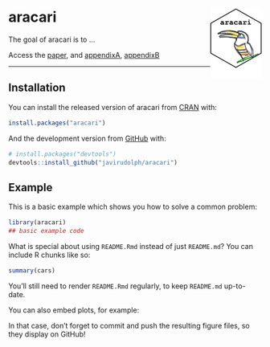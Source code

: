 
<!-- README.md is generated from README.Rmd. Please edit that file -->

# aracari <img src="images/aracari.png" align="right" height="139" />

<!-- badges: start -->

<!-- badges: end -->

The goal of aracari is to …

Access the
[paper](https://javirudolph.github.io/aracari/paper/paper.html), and
[appendixA](https://javirudolph.github.io/aracari/appendixA/appendixA.html), [appendixB](https://javirudolph.github.io/aracari/appendixB/appendixB.html)

-----

## Installation

You can install the released version of aracari from
[CRAN](https://CRAN.R-project.org) with:

``` r
install.packages("aracari")
```

And the development version from [GitHub](https://github.com/) with:

``` r
# install.packages("devtools")
devtools::install_github("javirudolph/aracari")
```

## Example

This is a basic example which shows you how to solve a common problem:

``` r
library(aracari)
## basic example code
```

What is special about using `README.Rmd` instead of just `README.md`?
You can include R chunks like so:

``` r
summary(cars)
```

You’ll still need to render `README.Rmd` regularly, to keep `README.md`
up-to-date.

You can also embed plots, for example:

In that case, don’t forget to commit and push the resulting figure
files, so they display on GitHub\!
